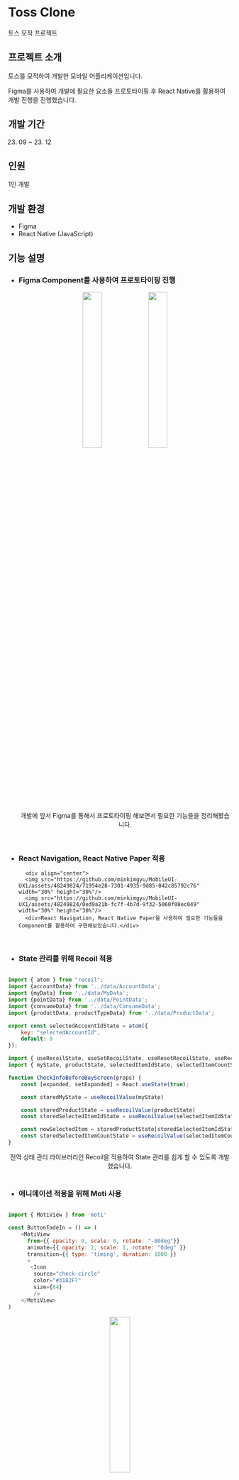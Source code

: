 # Toss Clone
토스 모작 프로젝트

## 프로젝트 소개
토스를 모작하여 개발한 모바일 어플리케이션입니다.



Figma를 사용하여 개발에 필요한 요소들 프로토타이핑 후 React Native를 활용하여 개발 진행을 진행했습니다.

## 개발 기간
23. 09 ~ 23. 12

## 인원
1인 개발

## 개발 환경
* Figma
* React Native (JavaScript)

## 기능 설명

* ### Figma Component를 사용하여 프로토타이핑 진행
    
   <div align="center">
    <img src="https://github.com/minkimgyu/minkimgyu/assets/48249824/9c2ef52f-2725-4bb5-ba3e-fe00c97cba3d" width="30%" height="30%"/>
    <img src="https://github.com/minkimgyu/minkimgyu/assets/48249824/5a53342c-583d-4af3-a7a3-117a0010bd61" width="30%" height="30%"/>
    <div>개발에 앞서 Figma를 통해서 프로토타이핑 해보면서 필요한 기능들을 정리해봤습니다.</div>
  </div>
   
</br>


* ### React Navigation, React Native Paper 적용
    	<div align="center">
	    <img src="https://github.com/minkimgyu/MobileUI-UX1/assets/48249824/71954e28-7301-4935-9d85-042c85792c76" width="30%" height="30%"/>
	    <img src="https://github.com/minkimgyu/MobileUI-UX1/assets/48249824/0ed9a21b-fc7f-4b7d-9f32-5060f08ec049" width="30%" height="30%"/>
	    <div>React Navigation, React Native Paper을 사용하여 필요한 기능들을 Component를 활용하여 구현해보았습니다.</div>
  	</div>
   
</br>

* ### State 관리를 위해 Recoil 적용

``` javascript

import { atom } from "recoil";
import {accountData} from '../data/AccountData';
import {myData} from '../data/MyData';
import {pointData} from '../data/PointData';
import {consumeData} from '../data/ConsumeData';
import {productData, productTypeData} from '../data/ProductData';

export const selectedAccountIdState = atom({
	key: "selectedAccountId",
  	default: 0
});

```

``` javascript
import { useRecoilState, useSetRecoilState, useResetRecoilState, useRecoilValue } from 'recoil';
import { myState, productState, selectedItemIdState, selectedItemCountState } from '../recoil/state';

function CheckInfoBeforeBuyScreen(props) {
    const [expanded, setExpanded] = React.useState(true);

    const storedMyState = useRecoilValue(myState)

    const storedProductState = useRecoilValue(productState)
    const storedSelectedItemIdState = useRecoilValue(selectedItemIdState)

    const nowSelectedItem = storedProductState[storedSelectedItemIdState];
    const storedSelectedItemCountState = useRecoilValue(selectedItemCountState)
}
```


<div align="center">전역 상태 관리 라이브러리인 Recoil을 적용하여 State 관리를 쉽게 할 수 있도록 개발했습니다.</div>

</br>

* ### 애니메이션 적용을 위해 Moti 사용

``` javascript

import { MotiView } from 'moti'

const ButtonFadeIn = () => (
	<MotiView
	  from={{ opacity: 0, scale: 0, rotate: "-80deg"}}
	  animate={{ opacity: 1, scale: 1, rotate: "0deg" }}
	  transition={{ type: 'timing', duration: 1000 }}
	  >
	   <Icon
		source="check-circle"
		color="#3182F7"
		size={84}
	    />
	</MotiView>
)
```

<div align="center">
	<img src="https://github.com/minkimgyu/MobileUI-UX1/assets/48249824/9ff6e7eb-7f67-428a-97d7-769b3b08451e" width="30%" height="30%"/>
	<div>Moti를 사용하여 필요한 애니메이션을 쉽고 간단하게 적용해볼 수 있었습니다.</div>
</div>
